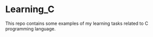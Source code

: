 # Learning_C
This repo contains some examples of my learning tasks related to C programming language. 

